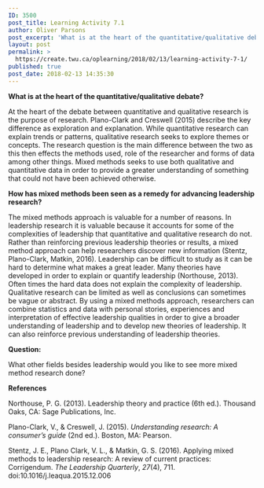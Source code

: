 ```yaml
---
ID: 3500
post_title: Learning Activity 7.1
author: Oliver Parsons
post_excerpt: 'What is at the heart of the quantitative/qualitative debate? At the heart of the debate between quantitative and qualitative research is the purpose of research. Plano-Clark and Creswell (2015) describe the key difference as exploration and explanation. While quantitative research... <a href="https://create.twu.ca/oplearning/2018/02/13/learning-activity-7-1/"> Continue Reading &rarr;</a>'
layout: post
permalink: >
  https://create.twu.ca/oplearning/2018/02/13/learning-activity-7-1/
published: true
post_date: 2018-02-13 14:35:30
---
```

<p><strong>What is at the heart of the quantitative/qualitative debate?</strong></p>
<p>At the heart of the debate between quantitative and qualitative research is the purpose of research. Plano-Clark and Creswell (2015) describe the key difference as exploration and explanation. While quantitative research can explain trends or patterns, qualitative research seeks to explore themes or concepts. The research question is the main difference between the two as this then effects the methods used, role of the researcher and forms of data among other things. Mixed methods seeks to use both qualitative and quantitative data in order to provide a greater understanding of something that could not have been achieved otherwise.</p>
<p><strong>How has mixed methods been seen as a remedy for advancing leadership research?</strong></p>
<p>The mixed methods approach is valuable for a number of reasons. In leadership research it is valuable because it accounts for some of the complexities of leadership that quantitative and qualitative research do not. Rather than reinforcing previous leadership theories or results, a mixed method approach can help researchers discover new information (Stentz, Plano-Clark, Matkin, 2016). Leadership can be difficult to study as it can be hard to determine what makes a great leader. Many theories have developed in order to explain or quantify leadership (Northouse, 2013). Often times the hard data does not explain the complexity of leadership. Qualitative research can be limited as well as conclusions can sometimes be vague or abstract. By using a mixed methods approach, researchers can combine statistics and data with personal stories, experiences and interpretation of effective leadership qualities in order to give a broader understanding of leadership and to develop new theories of leadership. It can also reinforce previous understanding of leadership theories.</p>
<p><strong>Question:</strong></p>
<p>What other fields besides leadership would you like to see more mixed method research done?</p>
<p><strong>References</strong></p>
<p>Northouse, P. G. (2013). Leadership theory and practice (6th ed.). Thousand Oaks, CA: Sage Publications, Inc.</p>
<p>Plano-Clark, V., &amp; Creswell, J. (2015). <em>Understanding research: A consumer’s guide</em> (2nd ed.). Boston, MA: Pearson.</p>
<p>Stentz, J. E., Plano Clark, V. L., &amp; Matkin, G. S. (2016). Applying mixed methods to leadership research: A review of current practices: Corrigendum. <i>The Leadership Quarterly</i>, <i>27</i>(4), 711. doi:10.1016/j.leaqua.2015.12.006</p>